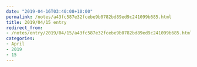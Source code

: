 ```yaml
---
date: "2019-04-16T03:40:08+10:00"
permalink: /notes/a43fc587e32fcebe9b0782bd89ed9c241099b685.html
title: 2019/04/15 entry
redirect_from:
- /notes/entry/2019/04/15/a43fc587e32fcebe9b0782bd89ed9c241099b685.html
categories:
- April
- 2019
- 15
---
```

